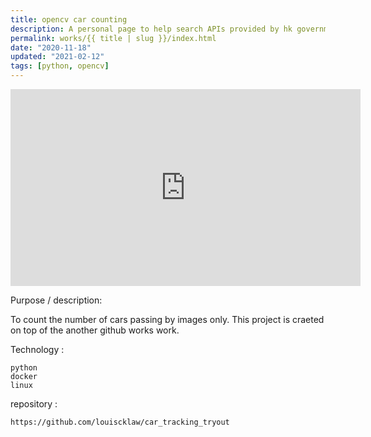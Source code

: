 ```yaml
---
title: opencv car counting
description: A personal page to help search APIs provided by hk government. Also trying using gatsby.
permalink: works/{{ title | slug }}/index.html
date: "2020-11-18"
updated: "2021-02-12"
tags: [python, opencv]
---
```



<iframe width="560" height="315" src="https://www.youtube-nocookie.com/embed/8P3VEGvMeTQ" frameborder="0" allow="accelerometer; autoplay; clipboard-write; encrypted-media; gyroscope; picture-in-picture" allowfullscreen></iframe>



Purpose / description:

To count the number of cars passing by images only.
This project is craeted on top of the another github works work.

Technology :

    python
    docker
    linux

repository :

    https://github.com/louiscklaw/car_tracking_tryout
